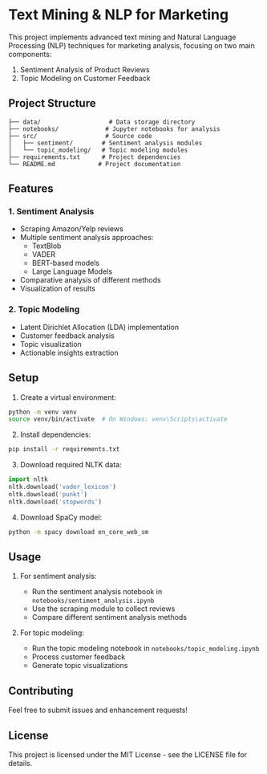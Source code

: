 # Text Mining & NLP for Marketing

This project implements advanced text mining and Natural Language Processing (NLP) techniques for marketing analysis, focusing on two main components:

1. Sentiment Analysis of Product Reviews
2. Topic Modeling on Customer Feedback

## Project Structure

```
├── data/                   # Data storage directory
├── notebooks/             # Jupyter notebooks for analysis
├── src/                   # Source code
│   ├── sentiment/        # Sentiment analysis modules
│   └── topic_modeling/   # Topic modeling modules
├── requirements.txt      # Project dependencies
└── README.md            # Project documentation
```

## Features

### 1. Sentiment Analysis
- Scraping Amazon/Yelp reviews
- Multiple sentiment analysis approaches:
  - TextBlob
  - VADER
  - BERT-based models
  - Large Language Models
- Comparative analysis of different methods
- Visualization of results

### 2. Topic Modeling
- Latent Dirichlet Allocation (LDA) implementation
- Customer feedback analysis
- Topic visualization
- Actionable insights extraction

## Setup

1. Create a virtual environment:
```bash
python -m venv venv
source venv/bin/activate  # On Windows: venv\Scripts\activate
```

2. Install dependencies:
```bash
pip install -r requirements.txt
```

3. Download required NLTK data:
```python
import nltk
nltk.download('vader_lexicon')
nltk.download('punkt')
nltk.download('stopwords')
```

4. Download SpaCy model:
```bash
python -m spacy download en_core_web_sm
```

## Usage

1. For sentiment analysis:
   - Run the sentiment analysis notebook in `notebooks/sentiment_analysis.ipynb`
   - Use the scraping module to collect reviews
   - Compare different sentiment analysis methods

2. For topic modeling:
   - Run the topic modeling notebook in `notebooks/topic_modeling.ipynb`
   - Process customer feedback
   - Generate topic visualizations

## Contributing

Feel free to submit issues and enhancement requests!

## License

This project is licensed under the MIT License - see the LICENSE file for details. 